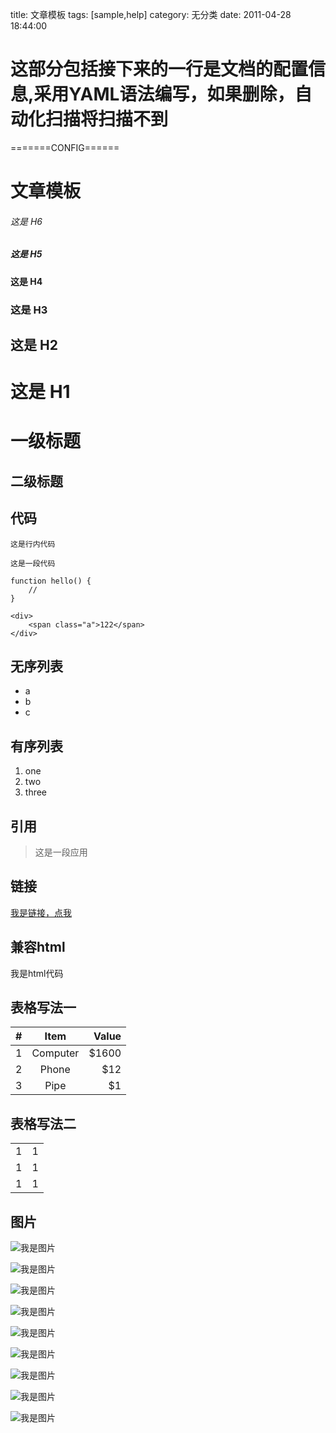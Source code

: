 title: 文章模板
tags: [sample,help]
category: 无分类
date: 2011-04-28 18:44:00
# 这部分包括接下来的一行是文档的配置信息,采用YAML语法编写，如果删除，自动化扫描将扫描不到
=======CONFIG======


文章模板
===

###### 这是 H6

##### 这是 H5

#### 这是 H4

### 这是 H3

## 这是 H2

# 这是 H1

一级标题
===

二级标题
---


## 代码

`这是行内代码`

    这是一段代码

    function hello() {
        //
    }

    <div>
        <span class="a">122</span>
    </div>

## 无序列表

* a
* b
* c

## 有序列表

1. one
2. two
3. three

## 引用

> 这是一段应用

## 链接

[我是链接，点我](/)


## 兼容html

<div class="html-test">
    我是html代码
</div>

## 表格写法一

| # | Item | Value |
| :- | :-------: | -----:|
| 1 | Computer | $1600 |
| 2 | Phone | $12 |
| 3 | Pipe | $1 |

## 表格写法二

<table>
    <tr>
        <td>1</td>
        <td>1</td>
    </tr>
    <tr>
        <td>1</td>
        <td>1</td>
    </tr>
    <tr>
        <td>1</td>
        <td>1</td>
    </tr>
</table>


## 图片

![我是图片](./images/1.jpg)

![我是图片](./images/2.jpg)

![我是图片](./images/3.jpg)

![我是图片](./images/1.jpg)

![我是图片](./images/2.jpg)

![我是图片](./images/3.jpg)

![我是图片](./images/1.jpg)

![我是图片](./images/2.jpg)

![我是图片](./images/3.jpg)